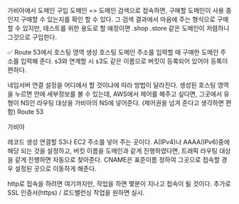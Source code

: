 가비아에서 도메인 구입
도메인 => 도메인 검색으로 접속하면, 구매할 도메인이 사용 중인지 구매할 수 있는지를 확인 할 수 있다. 그 검색 결과에서 마음에 주는 형식으로 구매할 수 있지만, 테스트를 위한 용도로 할 예정이면 .shop .store 같은 도메인이 저렴하니 그것으로 구입한다.

✅ Route 53에서 호스팅 영역 생성
호스팅 도메인 주소를 입력할 때 구매한 도메인 주소를 입력해 준다. s3와 연계할 시 s3도 같은 이름으로 버킷이 등록되어 있어야 등록이 편하다.

네임서버 연결
설정을 어디에서 할 것이냐에 따라 방법이 달라진다. 생성된 호스팅 영역을 누르면 안에 세부정보를 볼 수 있는데, AWS에서 제어를 해주고 싶다면, 그곳에서 유형이 NS인 라우팅 대상을 가비아의 NS에 넣어준다. (제어권을 넘겨 준다고 생각하면 편함)
Route 53

가비아

레코드 생성
연결할 S3나 EC2 주소를 넣어 주는 곳이다. A(IPv4)나 AAAA(IPv6)중에 해당 되는 것을 설정하고, 버킷 이름을 도메인과 같게 진행하였다면, 트래픽 라우팅 대상을 같게 진행하면 자동으로 찾아준다. CNAME은 표준이름 정하여 그곳으로 접속할 경우 설정된 곳으로 이동하게 해준다.

http로 접속을 하려면 여기까지만, 작업을 하면 몇분이 지나고 접속이 될 것이다. 추가로 SSL 인증서(https) / 로드밸런싱 작업을 원하면 실시.
